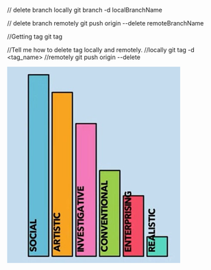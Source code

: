 // delete branch locally
git branch -d localBranchName

// delete branch remotely
git push origin --delete remoteBranchName

//Getting tag
git tag

//Tell me how to delete tag locally and remotely.
//locally
git tag -d <tag_name>
//remotely
git push origin --delete <tagname>

![alt text](https://github.com/RawdaFahim/Iti_lab2/blob/master/image.jpg?raw=true)
